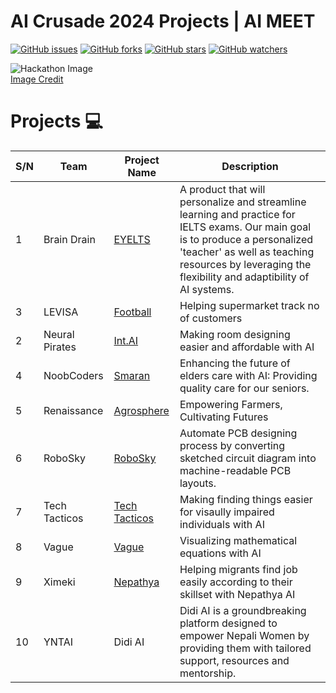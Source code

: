 # AI Crusade 2024 Projects | AI MEET


[![GitHub issues](https://img.shields.io/github/issues/KUAIC/AI-Crusade-2024?style=plastic)](https://github.com/KUAIC/AI-Crusade-2024/issues)
[![GitHub forks](https://img.shields.io/github/forks/KUAIC/AI-Crusade-2024?style=plastic)](https://img.shields.io/github/forks/KUAIC/AI-Crusade-2024)
[![GitHub stars](https://img.shields.io/github/stars/KUAIC/AI-Crusade-2024?style=plastic)](https://img.shields.io/github/stars/KUAIC/AI-Crusade-2024)
[![GitHub watchers](https://img.shields.io/github/watchers/KUAIC/AI-Crusade-2024?style=plastic&label=Watch)](https://github.com/KUAIC/AI-Crusade-2024)


![Hackathon Image](https://media.istockphoto.com/vectors/hackathlon-vector-illustration-tiny-programmers-competition-person-vector-id1189873851?k=6&m=1189873851&s=612x612&w=0&h=UQVDWFobVXHtcIy_1O7JUEjEodpYRFsaid6H-2Bhrbc=)<br/>
[Image Credit](https://www.google.com/url?sa=i&url=https%3A%2F%2Fwww.istockphoto.com%2Fillustrations%2Fhackathon&psig=AOvVaw0DHshJpx-IrIcbZTln7rqF&ust=1609679264778000&source=images&cd=vfe&ved=0CA0QjhxqFwoTCJDt-tyo_e0CFQAAAAAdAAAAABAD)
  
# Projects 💻
| S/N      | Team |Project Name| Description |
| ----------- | ----------- |----------- |----------- |    
| 1|Brain Drain|[EYELTS](https://github.com/KUAIC/AI-Crusade-2024/tree/main/Team%20Brain%20Drain)|A product that will personalize and streamline learning and practice for IELTS exams. Our main goal is to produce a personalized 'teacher' as well as teaching resources by leveraging the flexibility and adaptibility of AI systems. |
| 3|LEVISA|[Football](https://github.com/KUAIC/AI-Crusade-2024/tree/main/Team%20LEVISA)|Helping supermarket track no of customers|
| 2|Neural Pirates|[Int.AI](https://github.com/KUAIC/AI-Crusade-2024/tree/main/Team%20Neural%20Pirates)|Making room designing easier and affordable with AI|
| 4|NoobCoders|[Smaran](https://github.com/KUAIC/AI-Crusade-2024/tree/main/Team%20NoobCoders)|Enhancing the future of elders care with AI: Providing quality care for our seniors.|
| 5|Renaissance|[Agrosphere](https://github.com/KUAIC/AI-Crusade-2024/tree/main/Team%20Renaissance)|Empowering Farmers, Cultivating Futures|
| 6|RoboSky|[RoboSky](https://github.com/KUAIC/AI-Crusade-2024/tree/main/Team%20RoboSky)|Automate PCB designing process by converting sketched circuit diagram into machine-readable PCB layouts.|
| 7|Tech Tacticos|[Tech Tacticos](https://github.com/KUAIC/AI-Crusade-2024/tree/main/Team%20Tech%20Tacticos)|Making finding things easier for visaully impaired individuals with AI|
| 8|Vague|[Vague](https://github.com/KUAIC/AI-Crusade-2024/tree/main/Team%20Vague)|Visualizing mathematical equations with AI|
| 9|Ximeki|[Nepathya](https://github.com/KUAIC/AI-Crusade-2024/tree/main/Team%20Ximeki)|Helping migrants find job easily according to their skillset with Nepathya AI|
| 10|YNTAI|Didi AI|Didi AI is a groundbreaking platform designed to empower Nepali Women by providing them with tailored support, resources and mentorship.|